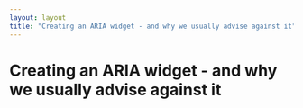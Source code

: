 ```yaml
---
layout: layout
title: "Creating an ARIA widget - and why we usually advise against it"
---
```


# Creating an ARIA widget - and why we usually advise against it



